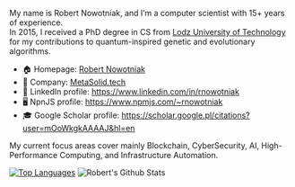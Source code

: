 My name is Robert Nowotniak, and I’m a computer scientist with 15+ years of experience.\
In 2015, I received a PhD degree in CS from [Lodz University of Technology](https://www.p.lodz.pl/en) for my contributions to quantum-inspired genetic and evolutionary algorithms.

* 🏠  Homepage: [Robert Nowotniak](https://robert.nowotniak.com)
* 👔  Company: [MetaSolid.tech](https://www.metasolid.tech)
* 📰  LinkedIn profile: https://www.linkedin.com/in/rnowotniak
* 🖥️  NpnJS profile: https://www.npmjs.com/~rnowotniak
* 🎓  Google Scholar profile: https://scholar.google.pl/citations?user=mOoWkgkAAAAJ&hl=en

My current focus areas cover mainly Blockchain, CyberSecurity, AI, High-Performance Computing, and Infrastructure Automation.

[![Top Languages](https://github-readme-stats.vercel.app/api/top-langs/?username=rnowotniak)](https://github.com/rnowotniak)
![Robert's Github Stats](https://github-readme-stats.vercel.app/api?username=rnowotniak&count_private=true&show_icons=true&hide=contribs)
